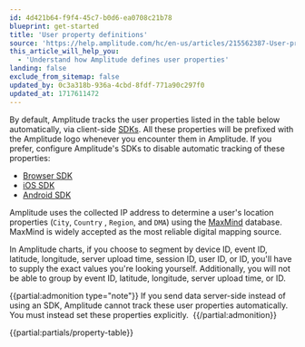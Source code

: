 ```yaml
---
id: 4d421b64-f9f4-45c7-b0d6-ea0708c21b78
blueprint: get-started
title: 'User property definitions'
source: 'https://help.amplitude.com/hc/en-us/articles/215562387-User-property-definitions'
this_article_will_help_you:
  - 'Understand how Amplitude defines user properties'
landing: false
exclude_from_sitemap: false
updated_by: 0c3a318b-936a-4cbd-8fdf-771a90c297f0
updated_at: 1717611472
---
```

By default, Amplitude tracks the user properties listed in the table below automatically, via client-side [SDKs](https://www.docs.developers.amplitude.com/data/sdks/sdk-overview/#analytics-sdks). All these properties will be prefixed with the Amplitude logo whenever you encounter them in Amplitude. If you prefer, configure Amplitude's SDKs to disable automatic tracking of these properties:

* [Browser SDK](/docs/sdks/analytics/browser/browser-sdk-2#optional-tracking)
* [iOS SDK](/docs/sdks/analytics/ios/ios-swift-sdk#disable-tracking)
* [Android SDK](/docs/sdks/analytics/android/android-kotlin-sdk#disable-tracking)

Amplitude uses the collected IP address to determine a user's location properties (`City`, `Country` , `Region`, and `DMA`) using the [MaxMind](https://www.maxmind.com/en/home) database. MaxMind is widely accepted as the most reliable digital mapping source.

In Amplitude charts, if you choose to segment by device ID, event ID, latitude, longitude, server upload time, session ID, user ID, or ID, you'll have to supply the exact values you're looking yourself. Additionally, you will not be able to group by event ID, latitude, longitude, server upload time, or ID.

{{partial:admonition type="note"}}
If you send data server-side instead of using an SDK, Amplitude cannot track these user properties automatically. You must instead set these properties explicitly. 
{{/partial:admonition}}

{{partial:partials/property-table}}